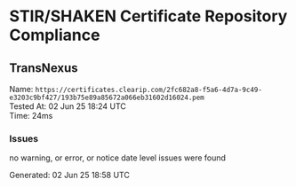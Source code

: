 # STIR/SHAKEN Certificate Repository Compliance

## TransNexus

Name: `https://certificates.clearip.com/2fc682a8-f5a6-4d7a-9c49-e3203c9bf427/193b75e89a85672a066eb31602d16024.pem`\
Tested At: 02 Jun 25 18:24 UTC\
Time: 24ms

### Issues

no warning, or error, or notice date level issues were found

Generated: 02 Jun 25 18:58 UTC